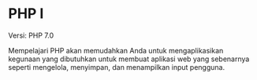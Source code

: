 # PHP I
Versi: PHP 7.0

Mempelajari PHP akan memudahkan Anda untuk mengaplikasikan kegunaan yang dibutuhkan untuk membuat aplikasi web yang sebenarnya seperti mengelola, menyimpan, dan menampilkan input pengguna.
